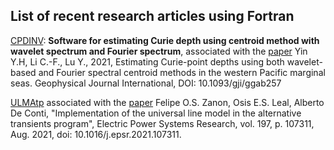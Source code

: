 ## List of recent research articles using Fortran

[CPDINV](https://github.com/yinyih/CPDINV): **Software for estimating Curie depth using centroid method with wavelet spectrum and Fourier spectrum**, 
associated with the [paper](https://academic.oup.com/gji/article-abstract/227/2/798/6313283)
Yin Y.H, Li C.-F., Lu Y., 2021, Estimating Curie-point depths using both wavelet-based and Fourier spectral centroid methods in the western Pacific marginal seas. Geophysical Journal International, DOI: 10.1093/gji/ggab257

[ULMAtp](https://github.com/zanonfelipe/ULMAtp) associated with the [paper](https://www.sciencedirect.com/science/article/abs/pii/S0378779621002923)
Felipe O.S. Zanon, Osis E.S. Leal, Alberto De Conti, "Implementation of the universal line model in the alternative transients program", Electric Power Systems Research, vol. 197, p. 107311, Aug. 2021, doi: 10.1016/j.epsr.2021.107311.
